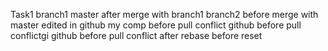 Task1
branch1
master after merge with branch1
branch2 before merge with master
edited in github
my comp before pull conflict
github before pull conflictgi
github before pull conflict
after rebase
before reset
